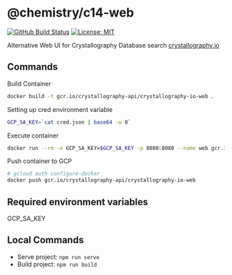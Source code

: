 # @chemistry/c14-web

[![GitHub Build Status](https://github.com/chemistry/crystallography.io/workflows/CI/badge.svg)](https://github.com/chemistry/crystallography.io/actions?query=workflow%3ACI)
[![License: MIT](https://img.shields.io/badge/License-MIT-gren.svg)](https://opensource.org/licenses/MIT)

Alternative Web UI for Crystallography Database search [crystallography.io](https://crystallography.io/)

## Commands

Build Container

```bash
docker build -t gcr.io/crystallography-api/crystallography-io-web .
```

Setting up cred environment variable

```bash
GCP_SA_KEY=`cat cred.json | base64 -w 0`
```

Execute container

```bash
docker run --rm -e GCP_SA_KEY=$GCP_SA_KEY -p 8080:8080 --name web gcr.io/crystallography-api/crystallography-io-web
```

Push container to GCP

```bash
# gcloud auth configure-docker
docker push gcr.io/crystallography-api/crystallography-io-web
```

## Required environment variables

GCP_SA_KEY

## Local Commands

* Serve project: `npm run serve`
* Build project: `npm run build`
